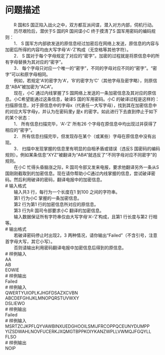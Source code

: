 <div id="pcont1" style="margin-top:20px; display:block;">

# 问题描述

<div class="pdcont">　　R 国和S 国正陷入战火之中，双方都互派间谍，潜入对方内部，伺机行动。<br/>
　　历尽艰险后，潜伏于S 国的R 国间谍小C 终于摸清了S 国军用密码的编码规则：<br/>
　　1． S 国军方内部欲发送的原信息经过加密后在网络上发送，原信息的内容与加密后所得的内容均由大写字母‘A’-‘Z’构成（无空格等其他字符）。<br/>
　　2． S 国对于每个字母规定了对应的“密字”。加密的过程就是将原信息中的所有字母替换为其对应的“密字”。<br/>
　　3． 每个字母只对应一个唯一的“密字”，不同的字母对应不同的“密字”。“密字”可以和原字母相同。<br/>
　　例如，若规定‘A’的密字为‘A’，‘B’的密字为‘C’（其他字母及密字略），则原信息“ABA”被加密为“ACA”。<br/>
　　现在，小C 通过内线掌握了S 国网络上发送的一条加密信息及其对应的原信息。小C希望能通过这条信息，破译S 国的军用密码。小C 的破译过程是这样的：扫描原信息，对于原信息中的字母x（代表任一大写字母），找到其在加密信息中的对应大写字母y，并认为在密码里y 是x 的密字。如此进行下去直到停止于如下的某个状态：<br/>
　　1． 所有信息扫描完毕，‘A’-‘Z’ 所有26 个字母在原信息中均出现过并获得了相应的“密字”。<br/>
　　2． 所有信息扫描完毕，但发现存在某个（或某些）字母在原信息中没有出现。<br/>
　　3． 扫描中发现掌握的信息里有明显的自相矛盾或错误（违反S 国密码的编码规则）。例如某条信息“XYZ”被翻译为“ABA”就违反了“不同字母对应不同密字”的规则。<br/>
　　在小C 忙得头昏脑涨之际，R 国司令部又发来电报，要求他翻译另外一条从S 国刚刚截取到的加密信息。现在请你帮助小C通过内线掌握的信息，尝试破译密码。然后利用破译的密码，翻译电报中的加密信息。</div>
# 输入格式

<div class="pdcont">　　输入共3 行，每行为一个长度在1 到100 之间的字符串。<br/>
　　第1 行为小C 掌握的一条加密信息。<br/>
　　第2 行为第1 行的加密信息所对应的原信息。<br/>
　　第3 行为R 国司令部要求小C 翻译的加密信息。<br/>
　　输入数据保证所有字符串仅由大写字母‘A’-‘Z’构成，且第1 行长度与第2 行相等。</div>
# 输出格式

<div class="pdcont">　　若破译密码停止时出现2，3 两种情况，请你输出“Failed”（不含引号，注意首字母大写，其它小写）。<br/>
　　否则请输出利用密码翻译电报中加密信息后得到的原信息。</div>
# 样例输入

<div class="pddata">AA<br/>
AB<br/>
EOWIE</div>
# 样例输出

<div class="pddata">Failed</div>
# 样例输入

<div class="pddata">QWERTYUIOPLKJHGFDSAZXCVBN<br/>
ABCDEFGHIJKLMNOPQRSTUVWXY<br/>
DSLIEWO</div>
# 样例输出

<div class="pddata">Failed</div>
# 样例输入

<div class="pddata">MSRTZCJKPFLQYVAWBINXUEDGHOOILSMIJFRCOPPQCEUNYDUMPP<br/>
YIZSDWAHLNOVFUCERKJXQMGTBPPKOIYKANZWPLLVWMQJFGQYLL<br/>
FLSO</div>
# 样例输出

<div class="pddata">NOIP</div>

</div>